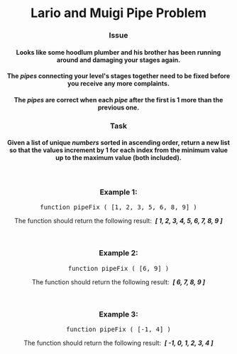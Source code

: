<div align = 'center'>

# Lario and Muigi Pipe Problem

</div>

<div align = 'center'>

<h3>Issue</h3>
<h4>Looks like some hoodlum plumber and his brother has been running around and damaging your stages again.</h4>
<h4>The <em>pipes</em> connecting your level's stages together need to be fixed before you receive any more complaints.</h4>
<h4>The <em>pipes</em> are correct when each <em>pipe</em> after the first is 1 more than the previous one.</h4>

<h3>Task</h3>
<h4>Given a list of unique <em>numbers</em> sorted in ascending order, return a new list so that the values increment by 1 for each index from the minimum value up to the maximum value (both included).</h4>

<br>

<h3>Example 1:</h3>

<pre>function pipeFix&nbsp;(&nbsp;[1, 2, 3, 5, 6, 8, 9]&nbsp;)</pre>

<p>The function should return the following result: &nbsp;<strong><em>[&nbsp;1, 2, 3, 4, 5, 6, 7, 8, 9&nbsp;]</em></strong></p>

<br>

<h3>Example 2:</h3>

<pre>function pipeFix&nbsp;(&nbsp;[6, 9]&nbsp;)</pre>

<p>The function should return the following result: &nbsp;<strong><em>[&nbsp;6, 7, 8, 9&nbsp;]</em></strong></p>

<br>

<h3>Example 3:</h3>

<pre>function pipeFix&nbsp;(&nbsp;[-1, 4]&nbsp;)</pre>

<p>The function should return the following result: &nbsp;<strong><em>[&nbsp;-1, 0, 1, 2, 3, 4&nbsp;]</em></strong></p>

</div>
